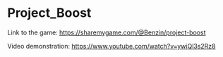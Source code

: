 # Project_Boost
Link to the game:
https://sharemygame.com/@Benzin/project-boost

Video demonstration:
https://www.youtube.com/watch?v=ywiQl3s2Rz8
